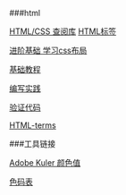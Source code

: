 ###html



[HTML/CSS 查阅库](http://www.w3school.com.cn/html/index.asp)
[HTML标签](http://www.w3school.com.cn/tags/tag_link.asp)



[进阶基础 学习css布局](http://zh.learnlayout.com)


[基础教程](http://learn.shayhowe.com/html-css/building-your-first-web-page)



[编写实践](http://codepen.io/shayhowe/pen/azcFG?editors=1000#0)



[验证代码](https://validator.w3.org/)




[HTML-terms](http://www.scriptingmaster.com/html/HTML-terms-glossary.asp)

###工具链接

[Adobe Kuler 颜色值](https://color.adobe.com/)

[色码表](http://www.ifreesite.com/color/)
